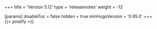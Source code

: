 +++
title = 'Version 5.12'
type = 'releasenotes'
weight = -12

[params]
  disableToc = false
  hidden = true
  minHugoVersion = '0.95.0'
+++
{{< piratify >}}
